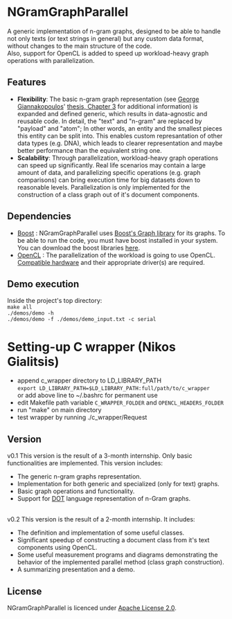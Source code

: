 
# NGramGraphParallel
A generic implementation of n-gram graphs, designed to be able to handle not only texts (or text strings in general) but any custom data format, without changes to the main structure of the code.\
Also, support for OpenCL is added to speed up workload-heavy graph operations with parallelization.

## Features
* **Flexibility**: The basic n-gram graph representation (see [George Giannakopoulos](http://users.iit.demokritos.gr/~ggianna/)' [thesis, Chapter 3](http://users.iit.demokritos.gr/~ggianna/thesis.pdf) for additional information) is expanded and defined generic, which results in data-agnostic and reusable code. In detail, the "text" and "n-gram" are replaced by "payload" and "atom"; In other words, an entity and the smallest pieces this entity can be split into. This enables custom represantation of other data types (e.g. DNA), which leads to clearer representation and maybe better performance than the equivalent string one.
* **Scalability**: Through parallelization, workload-heavy graph operations can speed up significantly. Real life scenarios may contain a large amount of data, and parallelizing specific operations (e.g. graph comparisons) can bring execution time for big datasets down to reasonable levels. Parallelization is only implemented for the construction of a class graph out of it's document components.

## Dependencies
* [Boost](https://www.boost.org/) : NGramGraphParallel uses [Boost's Graph library](https://www.boost.org/doc/libs/1_68_0/libs/graph/doc/index.html) for its graphs. To be able to run the code, you must have boost installed in your system.
You can download the boost libraries [here](https://www.boost.org/users/download/).
* [OpenCL](https://www.khronos.org/opencl/) : The parallelization of the workload is going to use OpenCL. [Compatible hardware](https://en.wikipedia.org/wiki/OpenCL#Version_support) and their appropriate driver(s) are required.

## Demo execution
Inside the project's top directory:\
`make all`\
`./demos/demo -h`\
`./demos/demo -f ./demos/demo_input.txt -c serial`

# Setting-up C wrapper (Nikos Gialitsis)
* append c\_wrapper directory to LD\_LIBRARY\_PATH   
	`export LD_LIBRARY_PATH=$LD_LIBRARY_PATH:full/path/to/c_wrapper`\
	or add above line  to ~/.bashrc for permanent use
* edit Makefile path variable `C_WRAPPER_FOLDER` and `OPENCL_HEADERS_FOLDER`
* run "make" on main directory
* test wrapper by running ./c\_wrapper/Request

## Version
v0.1 This version is the result of a 3-month internship. Only basic functionalities are implemented.
This version includes:
* The generic n-gram graphs representation. 
* Implementation for both generic and specialized (only for text) graphs.
* Basic graph operations and functionality.
* Support for [DOT](http://www.graphviz.org/doc/info/lang.html) language representation of n-Gram graphs.<br/><br/>

v0.2 This version is the result of a 2-month internship. It includes:
* The definition and implementation of some useful classes.
* Significant speedup of constructing a document class from it's text components using OpenCL.
* Some useful measurement programs and diagrams demonstrating the behavior of the implemented parallel method (class graph construction).
* A summarizing presentation and a demo.

## License
NGramGraphParallel is licenced under [Apache License 2.0](https://www.apache.org/licenses/LICENSE-2.0).









